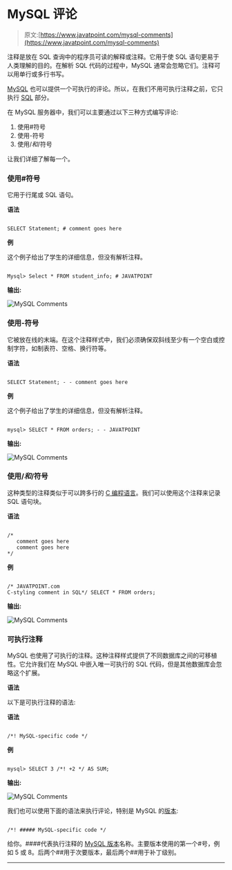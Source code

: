 # MySQL 评论

> 原文:[https://www.javatpoint.com/mysql-comments](https://www.javatpoint.com/mysql-comments)

注释是放在 SQL 查询中的程序员可读的解释或注释。它用于使 SQL 语句更易于人类理解的目的。在解析 SQL 代码的过程中，MySQL 通常会忽略它们。注释可以用单行或多行书写。

[MySQL](https://www.javatpoint.com/mysql-tutorial) 也可以提供一个可执行的评论。所以，在我们不用可执行注释之前，它只执行 [SQL](https://www.javatpoint.com/sql-tutorial) 部分。

在 MySQL 服务器中，我们可以主要通过以下三种方式编写评论:

1.  使用#符号
2.  使用-符号
3.  使用/*和*/符号

让我们详细了解每一个。

### 使用#符号

它用于行尾或 SQL 语句。

**语法**

```

SELECT Statement; # comment goes here

```

**例**

这个例子给出了学生的详细信息，但没有解析注释。

```

Mysql> Select * FROM student_info; # JAVATPOINT  

```

**输出:**

![MySQL Comments](../Images/0bdfa357fd865ee22a22d789fc54b665.png)

### 使用-符号

它被放在线的末端。在这个注释样式中，我们必须确保双斜线至少有一个空白或控制字符，如制表符、空格、换行符等。

**语法**

```

SELECT Statement; - - comment goes here

```

**例**

这个例子给出了学生的详细信息，但没有解析注释。

```

mysql> SELECT * FROM orders; - - JAVATPOINT

```

**输出:**

![MySQL Comments](../Images/13d863a5ca518cc5256768f454d47f9e.png)

### 使用/*和*/符号

这种类型的注释类似于可以跨多行的 [C 编程语言](https://www.javatpoint.com/c-programming-language-tutorial)。我们可以使用这个注释来记录 SQL 语句块。

**语法**

```

/* 
   comment goes here 
   comment goes here
*/  

```

**例**

```

/* JAVATPOINT.com 
C-styling comment in SQL*/ SELECT * FROM orders;

```

**输出:**

![MySQL Comments](../Images/52f5b18fb74b89e91808477c5cfb974c.png)

### 可执行注释

MySQL 也使用了可执行的注释。这种注释样式提供了不同数据库之间的可移植性。它允许我们在 MySQL 中嵌入唯一可执行的 SQL 代码，但是其他数据库会忽略这个扩展。

**语法**

以下是可执行注释的语法:

**语法**

```

/*! MySQL-specific code */

```

**例**

```

mysql> SELECT 3 /*! +2 */ AS SUM;

```

**输出:**

![MySQL Comments](../Images/a726db3ea3058127b8d7449b0e2264cb.png)

我们也可以使用下面的语法来执行评论，特别是 MySQL 的[版本](https://www.javatpoint.com/mysql-versions):

```

/*! ##### MySQL-specific code */

```

给你。####代表执行注释的 [MySQL 版本](https://www.javatpoint.com/mysql-versions)名称。主要版本使用的第一个#号，例如 5 或 8。后两个##用于次要版本，最后两个##用于补丁级别。

* * *